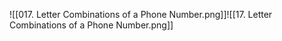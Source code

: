 ![[017. Letter Combinations of a Phone Number.png]]![[17. Letter Combinations of a Phone Number.png]]